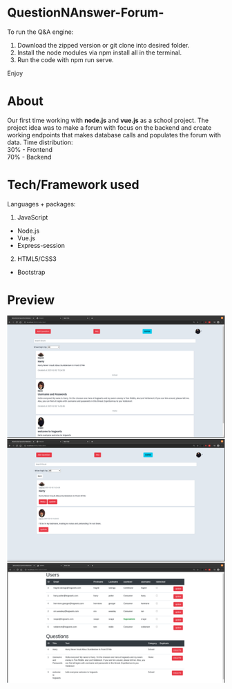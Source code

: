 # QuestionNAnswer-Forum-

To run the Q&A engine:

1. Download the zipped version or git clone into desired folder.
2. Install the node modules via npm install all in the terminal.
3. Run the code with npm run serve.

Enjoy


# About
  Our first time working with **node.js** and **vue.js** as a school project. The project idea was to make a forum with focus on the backend and create working endpoints that makes database calls and populates the forum with data. 
  Time distribution:\
    30% - Frontend\
    70% - Backend


# Tech/Framework used
Languages + packages:
1. JavaScript
  - Node.js
  - Vue.js
  - Express-session

2. HTML5/CSS3
  - Bootstrap
  

# Preview
  
  
  <img src="public/uploads/landing.png">
   <img src="public/uploads/commentsection.png">
    <img src="public/uploads/adminpage.png">
  



 

